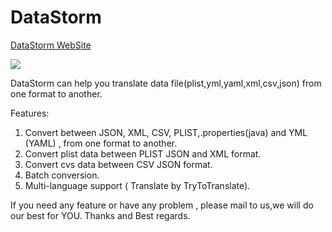 DataStorm
=========

[DataStorm WebSite](http://romanysoft.github.io/DataStorm/) 


![](https://github.com/Romanysoft/DataStorm/blob/master/images/screen.gif)



DataStorm can help you translate data file(plist,yml,yaml,xml,csv,json) from one format to another.

Features:
1. Convert between JSON, XML, CSV, PLIST,.properties(java) and YML (YAML) , from one format to another.
2. Convert plist data between PLIST JSON and XML format.
3. Convert cvs data between CSV JSON format.
4. Batch conversion.
5. Multi-language support ( Translate by TryToTranslate).

If you need any feature or have any problem , please mail to us,we will do our best for YOU.
Thanks and Best regards.
